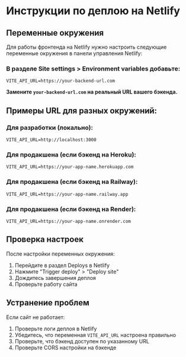 # Инструкции по деплою на Netlify

## Переменные окружения

Для работы фронтенда на Netlify нужно настроить следующие переменные окружения в панели управления Netlify:

### В разделе Site settings > Environment variables добавьте:

```
VITE_API_URL=https://your-backend-url.com
```

**Замените `your-backend-url.com` на реальный URL вашего бэкенда.**

## Примеры URL для разных окружений:

### Для разработки (локально):
```
VITE_API_URL=http://localhost:3000
```

### Для продакшена (если бэкенд на Heroku):
```
VITE_API_URL=https://your-app-name.herokuapp.com
```

### Для продакшена (если бэкенд на Railway):
```
VITE_API_URL=https://your-app-name.railway.app
```

### Для продакшена (если бэкенд на Render):
```
VITE_API_URL=https://your-app-name.onrender.com
```

## Проверка настроек

После настройки переменных окружения:

1. Перейдите в раздел Deploys в Netlify
2. Нажмите "Trigger deploy" > "Deploy site"
3. Дождитесь завершения деплоя
4. Проверьте работу сайта

## Устранение проблем

Если сайт не работает:

1. Проверьте логи деплоя в Netlify
2. Убедитесь, что переменная `VITE_API_URL` настроена правильно
3. Проверьте, что бэкенд доступен по указанному URL
4. Проверьте CORS настройки на бэкенде 